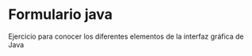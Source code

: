 # Formulario java

Ejercicio para conocer los diferentes elementos de la interfaz gráfica de Java


